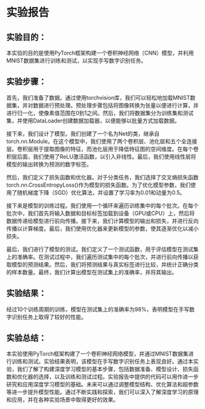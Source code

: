 # 实验报告

## 实验目的：
本实验的目的是使用PyTorch框架构建一个卷积神经网络（CNN）模型，并利用MNIST数据集进行训练和测试，以实现手写数字识别任务。
## 实验步骤：
首先，我们准备了数据。通过使用torchvision库，我们可以轻松地加载MNIST数据集，并对数据进行预处理。预处理步骤包括将图像转换为张量以便进行计算，并进行归一化，使像素值范围在0到1之间。然后，我们将数据集分为训练集和测试集，并使用DataLoader创建数据加载器，以便能够以批量方式加载数据。

接下来，我们设计了模型。我们创建了一个名为Net的类，继承自torch.nn.Module。在这个模型中，我们使用了两个卷积层、池化层和五个全连接层。卷积层用于提取图像的特征，而池化层用于降低特征图的空间维度。在每个卷积层后面，我们使用了ReLU激活函数，以引入非线性。最后，我们使用线性层将模型的输出转换为预测的数字标签。

然后，我们定义了损失函数和优化器。对于分类任务，我们选择了交叉熵损失函数torch.nn.CrossEntropyLoss()作为模型的损失函数。为了优化模型参数，我们使用了随机梯度下降（SGD）优化算法，并设置了学习率为0.01和动量为0.5。

接下来是模型的训练过程。我们使用一个循环来遍历训练集中的每个批次。在每个批次中，我们首先将输入数据和目标标签加载到设备（GPU或CPU）上，然后将数据传递给模型进行前向传播。接下来，我们计算模型的输出和损失，并进行反向传播以计算梯度。最后，我们使用优化器来更新模型的参数，使其逐渐优化以减小损失。

最后，我们进行了模型的测试。我们定义了一个测试函数，用于评估模型在测试集上的准确率。在测试过程中，我们遍历测试集中的每个批次，并进行前向传播以获取模型的预测结果。然后，我们将预测结果与真实标签进行比较，并统计正确分类的样本数量。最终，我们计算出模型在测试集上的准确率，并将其输出。

## 实验结果：
经过10个训练周期的训练，模型在测试集上的准确率为98%，表明模型在手写数字识别任务上取得了较好的性能。

## 实验总结：
本实验使用PyTorch框架构建了一个卷积神经网络模型，并通过MNIST数据集进行训练和测试。实验结果表明，该模型在手写数字识别任务上表现良好。通过本实验，我们了解了构建深度学习模型的基本步骤，包括数据准备、模型设计、损失函数和优化器的选择，以及训练和测试过程。实验报告中提供的代码可以用作进一步研究和应用深度学习模型的基础。未来可以通过调整模型结构、优化算法和超参数等进一步提升模型性能。通过不断实践和探索，我们可以深入了解深度学习的原理和应用，并在各种实验场景中取得更好的效果。